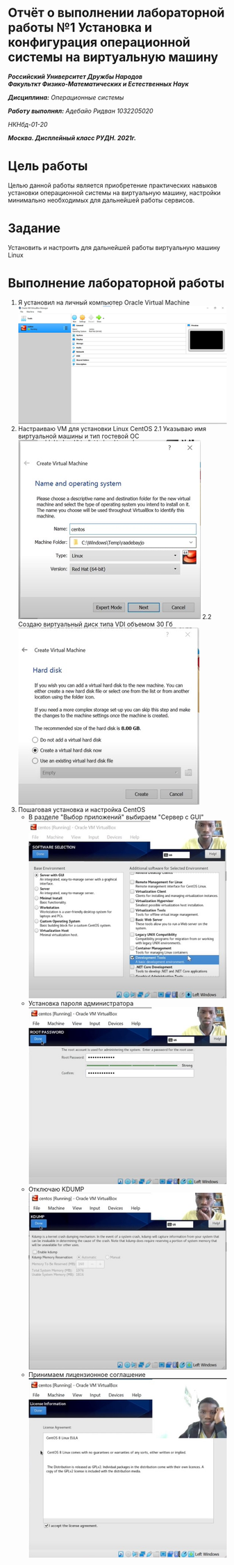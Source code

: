 # Отчёт о выполнении лабораторной работы №1 Установка и конфигурация операционной системы на виртуальную машину
***Российский Университет Дружбы Народов***  
***Факульткт Физико-Математических и Естественных Наук***  

 ***Дисциплина:*** *Операционные системы*  
 
 ***Работу выполнял:*** *Адебайо Ридван*
  *1032205020*  
 
 *НКНбд-01-20*  
 
 ***Москва. Дисплейный класс РУДН. 2021г.*** 
 
# Цель работы

Целью данной работы является приобретение практических навыков установки операционной системы на виртуальную машину, настройки минимально необходимых для
дальнейшей работы сервисов.

# Задание
Установить и настроить для дальнейшей работы виртуальную машину Linux

# Выполнение лабораторной работы
1.	Я установил на личный компьютер Oracle Virtual Machine  
	![Oracle VM](https://github.com/PrinceKay145/os-intro/blob/master/Lab01/image/1.jpg)
2. 	Настраиваю VM для установки Linux CentOS
2.1	Указываю имя виртуальной машины и тип гостевой ОС
	![Имя ВМ и тип ОС](https://github.com/PrinceKay145/os-intro/blob/master/Lab01/image/002.jpg)
2.2	Создаю виртуальный диск типа VDI объемом 30 Гб
	![Выбор типа диска](https://github.com/PrinceKay145/os-intro/blob/master/Lab01/image/003.jpg)
3. Пошаговая установка и настройка CentOS  
	- В разделе "Выбор приложений" выбираем "Сервер с GUI"  
	![Выбор приложений](https://github.com/PrinceKay145/os-intro/blob/master/Lab01/image/006.jpg)
	- Установка пароля администратора  
	![Установка пароля](https://github.com/PrinceKay145/os-intro/blob/master/Lab01/image/010.jpg)
	- Отключаю KDUMP  
	![Отключение KDUMP](https://github.com/PrinceKay145/os-intro/blob/master/Lab01/image/007.jpg)
	- Принимаем лицензионное соглашение  
	![Лицензионное соглашение](https://github.com/PrinceKay145/os-intro/blob/master/Lab01/image/012.jpg)
	
   

